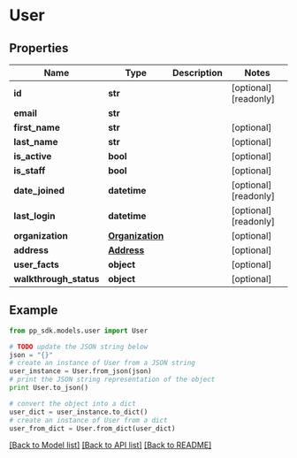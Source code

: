 # User


## Properties
Name | Type | Description | Notes
------------ | ------------- | ------------- | -------------
**id** | **str** |  | [optional] [readonly] 
**email** | **str** |  | 
**first_name** | **str** |  | [optional] 
**last_name** | **str** |  | [optional] 
**is_active** | **bool** |  | [optional] 
**is_staff** | **bool** |  | [optional] 
**date_joined** | **datetime** |  | [optional] [readonly] 
**last_login** | **datetime** |  | [optional] [readonly] 
**organization** | [**Organization**](Organization.md) |  | [optional] 
**address** | [**Address**](Address.md) |  | [optional] 
**user_facts** | **object** |  | [optional] 
**walkthrough_status** | **object** |  | [optional] 

## Example

```python
from pp_sdk.models.user import User

# TODO update the JSON string below
json = "{}"
# create an instance of User from a JSON string
user_instance = User.from_json(json)
# print the JSON string representation of the object
print User.to_json()

# convert the object into a dict
user_dict = user_instance.to_dict()
# create an instance of User from a dict
user_from_dict = User.from_dict(user_dict)
```
[[Back to Model list]](../README.md#documentation-for-models) [[Back to API list]](../README.md#documentation-for-api-endpoints) [[Back to README]](../README.md)


